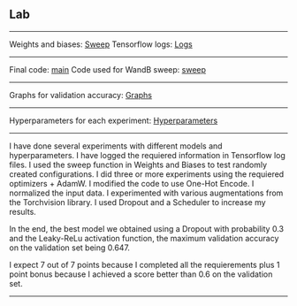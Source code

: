 ## Lab 

***
Weights and biases: [Sweep](https://wandb.ai/serban-doncean-team/CIFAR10-low?workspace=user-serban-doncean)
Tensorflow logs: [Logs](./runs) 

***
Final code: [main](./main.py)
Code used for WandB sweep: [sweep](./sweep.py)

***
Graphs for validation accuracy: [Graphs](./Graphs) 

***
Hyperparameters for each experiment: [Hyperparameters](./Graphs/Hyperparameters.png)

***
I have done several experiments with different models and hyperparameters. 
I have logged the requiered information in Tensorflow log files.
I used the sweep function in Weights and Biases to test randomly created configurations.
I did three or more experiments using the requiered optimizers + AdamW.
I modified the code to use One-Hot Encode. 
I normalized the input data.
I experimented with various augmentations from the Torchvision library.
I used Dropout and a Scheduler to increase my results.

In the end, the best model we obtained using a Dropout with probability 0.3 and the Leaky-ReLu activation function, the maximum validation accuracy on the validation set being 0.647.

I expect 7 out of 7 points because I completed all the requierements plus 1 point bonus because I achieved a score better than 0.6 on the validation set.



***

